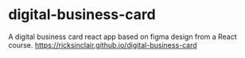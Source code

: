 # digital-business-card
A digital business card react app based on figma design from a React course.
https://ricksinclair.github.io/digital-business-card
